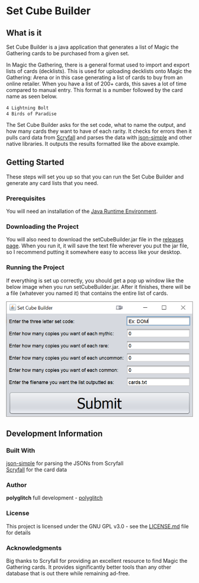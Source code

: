 # Set Cube Builder

## What is it

Set Cube Builder is a java application that generates a list of Magic the Gathering cards to be purchased from a given set.

In Magic the Gathering, there is a general format used to import and export lists of cards (decklists). This is used for uploading decklists onto Magic the Gathering: Arena or in this case generating a list of cards to buy from an online retailer. When you have a list of 200+ cards, this saves a lot of time compared to manual entry. This format is a number followed by the card name as seen below.  

```
4 Lightning Bolt
4 Birds of Paradise
```

The Set Cube Builder asks for the set code, what to name the output, and how many cards they want to have of each rarity. It checks for errors then it pulls card data from [Scryfall](https://scryfall.com/) and parses the data with [json-simple](https://code.google.com/archive/p/json-simple/) and other native libraries. It outputs the results formatted like the above example.

## Getting Started

These steps will set you up so that you can run the Set Cube Builder and generate any card lists that you need.

### Prerequisites

You will need an installation of the [Java Runtime Environment](https://www.oracle.com/java/technologies/javase-jdk15-downloads.html).  

### Downloading the Project

You will also need to download the setCubeBuilder.jar file in the [releases page](https://github.com/polyglitch/set-cube-builder/releases/latest). When you run it, it will save the text file wherever you put the jar file, so I recommend putting it somewhere easy to access like your desktop.  

### Running the Project

If everything is set up correctly, you should get a pop up window like the below image when you run setCubeBuilder.jar. After it finishes, there will be a file (whatever you named it) that contains the entire list of cards.  

![this](./images/window.png)  




## Development Information

### Built With

[json-simple](https://code.google.com/archive/p/json-simple/) for parsing the JSONs from Scryfall  
[Scryfall](https://scryfall.com/) for the card data  

### Author

**polyglitch** full development - [polyglitch](https://github.com/polyglitch)


### License

This project is licensed under the GNU GPL v3.0 - see the [LICENSE.md](LICENSE.md) file for details

### Acknowledgments

Big thanks to Scryfall for providing an excellent resource to find Magic the Gathering cards. It provides significantly better tools than any other database that is out there while remaining ad-free. 